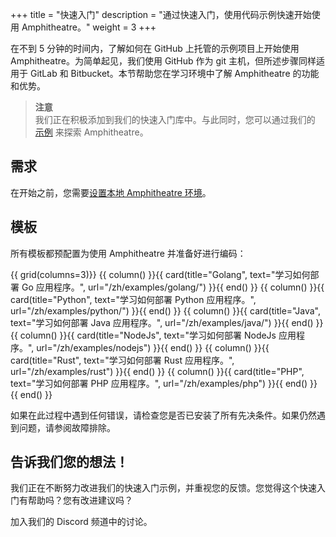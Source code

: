 +++
title = "快速入门"
description = "通过快速入门，使用代码示例快速开始使用 Amphitheatre。"
weight = 3
+++

在不到 5 分钟的时间内，了解如何在 GitHub 上托管的示例项目上开始使用 Amphitheatre。为简单起见，我们使用 GitHub 作为 git 主机，但所述步骤同样适用于 GitLab 和 Bitbucket。本节帮助您在学习环境中了解 Amphitheatre 的功能和优势。

> **注意**\
我们正在积极添加到我们的快速入门库中。与此同时，您可以通过我们的 [示例](@/examples/_index.zh.md) 来探索 Amphitheatre。

## 需求

在开始之前，您需要[设置本地 Amphitheatre 环境](@/getting-started/installation.zh.md)。

## 模板

所有模板都预配置为使用 Amphitheatre 并准备好进行编码：

{{ grid(columns=3)}}
{{ column() }}{{ card(title="Golang", text="学习如何部署 Go 应用程序。", url="/zh/examples/golang/") }}{{ end() }}
{{ column() }}{{ card(title="Python", text="学习如何部署 Python 应用程序。", url="/zh/examples/python/") }}{{ end() }}
{{ column() }}{{ card(title="Java", text="学习如何部署 Java 应用程序。", url="/zh/examples/java/") }}{{ end() }}
{{ column() }}{{ card(title="NodeJs", text="学习如何部署 NodeJs 应用程序。", url="/zh/examples/nodejs") }}{{ end() }}
{{ column() }}{{ card(title="Rust", text="学习如何部署 Rust 应用程序。", url="/zh/examples/rust") }}{{ end() }}
{{ column() }}{{ card(title="PHP", text="学习如何部署 PHP 应用程序。", url="/zh/examples/php") }}{{ end() }}
{{ end() }}

如果在此过程中遇到任何错误，请检查您是否已安装了所有先决条件。如果仍然遇到问题，请参阅故障排除。

## 告诉我们您的想法！

我们正在不断努力改进我们的快速入门示例，并重视您的反馈。您觉得这个快速入门有帮助吗？您有改进建议吗？

加入我们的 Discord 频道中的讨论。
